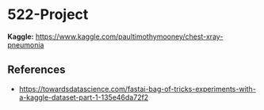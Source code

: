 # 522-Project

**Kaggle:** https://www.kaggle.com/paultimothymooney/chest-xray-pneumonia

## References

+ https://towardsdatascience.com/fastai-bag-of-tricks-experiments-with-a-kaggle-dataset-part-1-135e46da72f2
